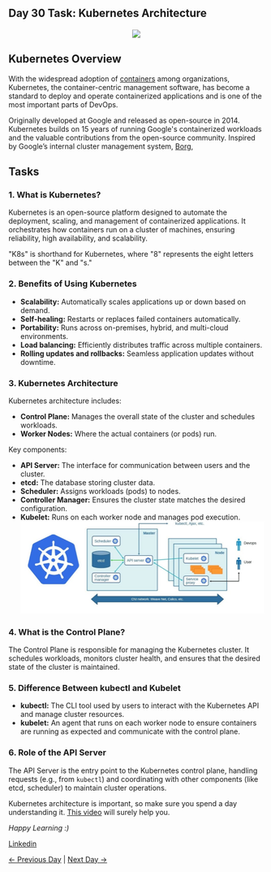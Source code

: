 ## Day 30 Task: Kubernetes Architecture

<p  align="center"><img  align="center"  src="https://kubernetes.io/images/kubernetes-horizontal-color.png"  /></p>

## Kubernetes Overview

With the widespread adoption of [containers](https://cloud.google.com/containers) among organizations, Kubernetes, the container-centric management software, has become a standard to deploy and operate containerized applications and is one of the most important parts of DevOps.

Originally developed at Google and released as open-source in 2014. Kubernetes builds on 15 years of running Google's containerized workloads and the valuable contributions from the open-source community. Inspired by Google’s internal cluster management system, [Borg](https://research.google.com/pubs/pub43438.html),

## Tasks

### 1. **What is Kubernetes?**
Kubernetes is an open-source platform designed to automate the deployment, scaling, and management of containerized applications. It orchestrates how containers run on a cluster of machines, ensuring reliability, high availability, and scalability.

"K8s" is shorthand for Kubernetes, where "8" represents the eight letters between the "K" and "s."

### 2. **Benefits of Using Kubernetes**
- **Scalability:** Automatically scales applications up or down based on demand.
- **Self-healing:** Restarts or replaces failed containers automatically.
- **Portability:** Runs across on-premises, hybrid, and multi-cloud environments.
- **Load balancing:** Efficiently distributes traffic across multiple containers.
- **Rolling updates and rollbacks:** Seamless application updates without downtime.

### 3. **Kubernetes Architecture**
Kubernetes architecture includes:
- **Control Plane:** Manages the overall state of the cluster and schedules workloads.
- **Worker Nodes:** Where the actual containers (or pods) run.
  
Key components:
- **API Server:** The interface for communication between users and the cluster.
- **etcd:** The database storing cluster data.
- **Scheduler:** Assigns workloads (pods) to nodes.
- **Controller Manager:** Ensures the cluster state matches the desired configuration.
- **Kubelet:** Runs on each worker node and manages pod execution.
  ![image](k8sArchitecture.jpg)

### 4. **What is the Control Plane?**
The Control Plane is responsible for managing the Kubernetes cluster. It schedules workloads, monitors cluster health, and ensures that the desired state of the cluster is maintained.

### 5. **Difference Between kubectl and Kubelet**
- **kubectl:** The CLI tool used by users to interact with the Kubernetes API and manage cluster resources.
- **kubelet:** An agent that runs on each worker node to ensure containers are running as expected and communicate with the control plane.

### 6. **Role of the API Server**
The API Server is the entry point to the Kubernetes control plane, handling requests (e.g., from `kubectl`) and coordinating with other components (like etcd, scheduler) to maintain cluster operations.

Kubernetes architecture is important, so make sure you spend a day understanding it. [This video](https://youtu.be/FqfoDUhzyDo) will surely help you.

_Happy Learning :)_

 [Linkedin](https://www.linkedin.com/in/aseem-hasan-706846257/)

[← Previous Day](../day29/README.md) | [Next Day →](../day31/README.md)

